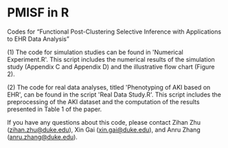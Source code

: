 # PMISF in R
Codes for “Functional Post-Clustering Selective Inference with Applications to EHR Data Analysis”

(1) The code for simulation studies can be found in 'Numerical Experiment.R'. This script includes the numerical results of the simulation study (Appendix C and Appendix D) and the illustrative flow chart (Figure 2).

(2) The code for real data analyses, titled 'Phenotyping of AKI based on EHR', can be found in the script 'Real Data Study.R'. This script includes the preprocessing of the AKI dataset and the computation of the results presented in Table 1 of the paper.

If you have any questions about this code, please contact Zihan Zhu (zihan.zhu@duke.edu), Xin Gai (xin.gai@duke.edu), and Anru Zhang (anru.zhang@duke.edu).
